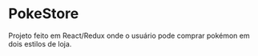 # PokeStore
Projeto feito em React/Redux onde o usuário pode comprar pokémon em dois estilos de loja.
